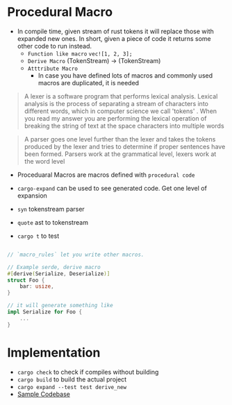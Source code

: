 # Procedural Macro

- In compile time, given stream of rust tokens it will replace those with expanded new ones. In short, given a piece of code it returns some other code to run instead.
    - `Function like macro` `vec![1, 2, 3];`
    - `Derive Macro` (TokenStream) -> (TokenStream)
    - `Atttribute Macro`
        - In case you have defined lots of macros and commonly used macros are duplicated, it is needed
> A lexer is a software program that performs lexical analysis. Lexical analysis is the process of separating a stream of characters into different words, which in computer science we call 'tokens' . When you read my answer you are performing the lexical operation of breaking the string of text at the space characters into multiple words

> A parser goes one level further than the lexer and takes the tokens produced by the lexer and tries to determine if proper sentences have been formed. Parsers work at the grammatical level, lexers work at the word level

- Proceduaral Macros are macros defined with `procedural code`

- `cargo-expand` can be used to see generated code. Get one level of expansion
- `syn` tokenstream parser
- `quote` ast to tokenstream
- `cargo t` to test

```rust

// `macro_rules` let you write other macros.

// Example serde, derive macro
#[derive(Serialize, Deserialize)]
struct Foo {
    bar: usize,
}

// it will generate something like
impl Serialize for Foo {
    ...
}

```
# Implementation
- `cargo check` to check if compiles without building
- `cargo build` to build the actual project
- `cargo expand --test test derive_new`
- [Sample Codebase](https://github.com/azriel91/proc_macro_rules)
